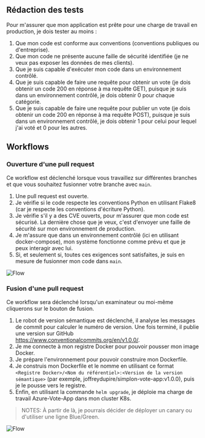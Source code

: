 ## Rédaction des tests

Pour m'assurer que mon application est prête pour une charge de travail en production, je dois tester au moins :

1. Que mon code est conforme aux conventions (conventions publiques ou d'entreprise).
2. Que mon code ne présente aucune faille de sécurité identifiée (je ne veux pas exposer les données de mes clients).
3. Que je suis capable d'exécuter mon code dans un environnement contrôlé.
4. Que je suis capable de faire une requête pour obtenir un vote (je dois obtenir un code 200 en réponse à ma requête GET), puisque je suis dans un environnement contrôlé, je dois obtenir 0 pour chaque catégorie.
5. Que je suis capable de faire une requête pour publier un vote (je dois obtenir un code 200 en réponse à ma requête POST), puisque je suis dans un environnement contrôlé, je dois obtenir 1 pour celui pour lequel j'ai voté et 0 pour les autres.

## Workflows

### Ouverture d'une pull request

Ce workflow est déclenché lorsque vous travaillez sur différentes branches et que vous souhaitez fusionner votre branche avec ```main```.

1. Une pull request est ouverte.
2. Je vérifie si le code respecte les conventions Python en utilisant Flake8 (car je respecte les conventions d'écriture Python).
3. Je vérifie s'il y a des CVE ouverts, pour m'assurer que mon code est sécurisé. La dernière chose que je veux, c'est d'envoyer une faille de sécurité sur mon environnement de production.
4. Je m'assure que dans un environnement contrôlé (ici en utilisant docker-compose), mon système fonctionne comme prévu et que je peux interagir avec lui.
5. Si, et seulement si, toutes ces exigences sont satisfaites, je suis en mesure de fusionner mon code dans ```main```.

![Flow](docs/Simplon-PR-Opened-Workflow.drawio.svg)

### Fusion d'une pull request

Ce workflow sera déclenché lorsqu'un examinateur ou moi-même cliquerons sur le bouton de fusion.

1. Le robot de version sémantique est déclenché, il analyse les messages de commit pour calculer le numéro de version. Une fois terminé, il publie une version sur GitHub https://www.conventionalcommits.org/en/v1.0.0/.
2. Je me connecte à mon registre Docker pour pouvoir pousser mon image Docker.
3. Je prépare l'environnement pour pouvoir construire mon Dockerfile.
4. Je construis mon Dockerfile et le nomme en utilisant ce format ```<Registre Docker>/<Nom du référentiel>:<Version de la version sémantique>``` (par exemple, joffreydupire/simplon-vote-app:v1.0.0), puis je le pousse vers le registre.
5. Enfin, en utilisant la commande ```helm upgrade```, je déploie ma charge de travail Azure-Vote-App dans mon cluster K8s.

> NOTES: À partir de là, je pourrais décider de déployer un canary ou d'utiliser une ligne Blue/Green.

![Flow](docs/Simplon-PR-Merged-Flow.drawio.svg)

